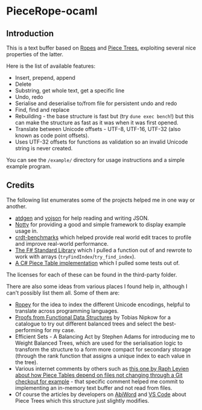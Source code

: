 # PieceRope-ocaml

## Introduction

This is a text buffer based on [Ropes](https://en.wikipedia.org/wiki/Rope_(data_structure)) and [Piece Trees](http://e98cuenc.free.fr/wordprocessor/piecetable.html), exploiting several nice properties of the latter.

Here is the list of available features:
- Insert, prepend, append
- Delete
- Substring, get whole text, get a specific line
- Undo, redo
- Serialise and deserialise to/from file for persistent undo and redo
- Find, find and replace
- Rebuilding - the base structure is fast but (try `dune exec bench`!) but this can make the structure as fast as it was when it was first opened.
- Translate between Unicode offsets - UTF-8, UTF-16, UTF-32 (also known as code point offsets).
- Uses UTF-32 offsets for functions as validation so an invalid Unicode string is never created.

You can see the `/example/` directory for usage instructions and a simple example program.

## Credits

The following list enumerates some of the projects helped me in one way or another.
- [atdgen](https://github.com/ahrefs/atd) and [yojson](https://github.com/ocaml-community/yojson) for help reading and writing JSON.
- [Notty](https://github.com/pqwy/notty) for providing a good and simple framework to display example usage in.
- [crdt-benchmarks](https://github.com/josephg/crdt-benchmarks) which helped provide real world edit traces to profile and improve real-world performance.
- [The F# Standard Library](https://github.com/dotnet/fsharp) which I pulled a function out of and rewrote to work with arrays (`tryFindIndex`/`try_find_index`).
- [A C# Piece Table implementation](https://github.com/veler/Csharp-Piece-Table-Implementation) which I pulled some tests out of.

The licenses for each of these can be found in the third-party folder.

There are also some ideas from various places I found help in, although I can't possibly list them all. Some of them are:
- [Ropey](https://github.com/cessen/ropey) for the idea to index the different Unicode encodings, helpful to translate across programming languages.
- [Proofs from Functional Data Structures](https://isabelle.in.tum.de/library/HOL/HOL-Data_Structures/document.pdf) by Tobias Nipkow for a catalogue to try out different balanced trees and select the best-performing for my case.
- Efficient Sets - A Balancing Act by Stephen Adams for introducing me to Weight Balanced Trees, which are used for the serialisation logic to transform the structure to a form more compact for secondary storage (through the rank function that assigns a unique index to each value in the tree).
- Various internet comments by others such as [this one by Raph Levien about how Piece Tables depend on files not changing through a Git checkout for example](https://news.ycombinator.com/item?id=15383193) - that specific comment helped me commit to implementing an in-memory text buffer and not read from files.
- Of course the articles by developers on [AbiWord](http://e98cuenc.free.fr/wordprocessor/piecetable.html) and [VS Code](https://code.visualstudio.com/blogs/2018/03/23/text-buffer-reimplementation) about Piece Trees which this structure just slightly modifies.
